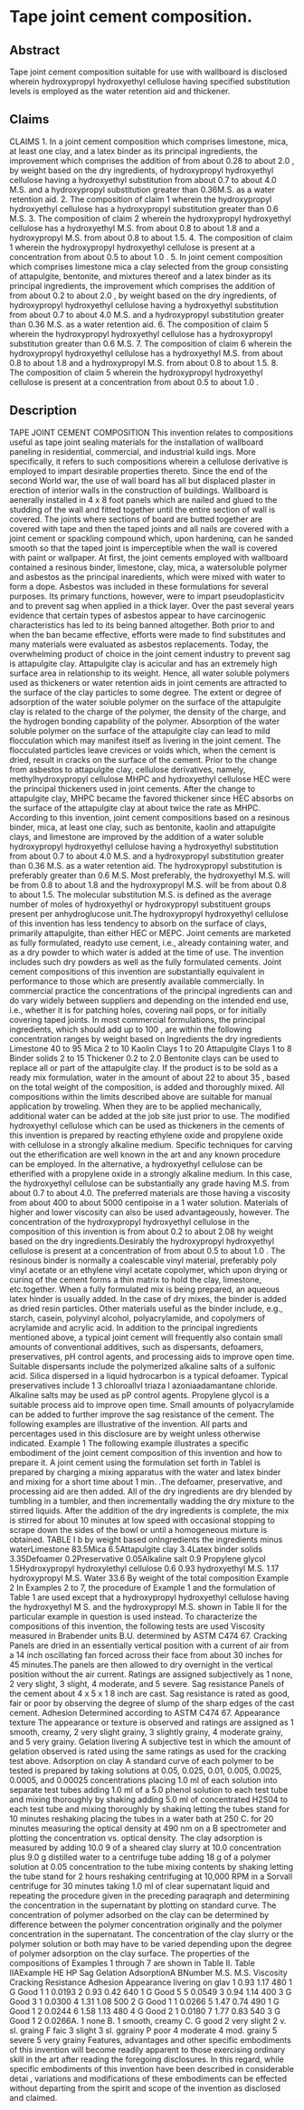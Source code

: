 # Tape joint cement composition.

## Abstract
Tape joint cement composition suitable for use with wallboard is disclosed wherein hydroxypropyl hydroxyethyl cellulose having specified substitution levels is employed as the water retention aid and thickener.

## Claims
CLAIMS 1. In a joint cement composition which comprises limestone, mica, at least one clay, and a latex binder as its principal ingredients, the improvement which comprises the addition of from about 0.28 to about 2.0 , by weight based on the dry ingredients, of hydroxypropyl hydroxyethyl cellulose having a hydroxyethyl substitution from about 0.7 to about 4.0 M.S. and a hydroxypropyl substitution greater than 0.36M.S. as a water retention aid. 2. The composition of claim 1 wherein the hydroxypropyl hydroxyethyl cellulose has a hydroxypropyl substitution greater than 0.6 M.S. 3. The composition of claim 2 wherein the hydroxypropyl hydroxyethyl cellulose has a hydroxyethyl M.S. from about 0.8 to about 1.8 and a hydroxypropyl M.S. from about 0.8 to about 1.5. 4. The composition of claim 1 wherein the hydroxypropyl hydroxyethyl cellulose is present at a concentration from about 0.5 to about 1.0 . 5. In joint cement composition which comprises limestone mica a clay selected from the group consisting of attapulgite, bentonite, and mixtures thereof and a latex binder as its principal ingredients, the improvement which comprises the addition of from about 0.2 to about 2.0 , by weight based on the dry ingredients, of hydroxypropyl hydroxyethyl cellulose having a hydroxyethyl substitution from about 0.7 to about 4.0 M.S. and a hydroxypropyl substitution greater than 0.36 M.S. as a water retention aid. 6. The composition of claim 5 wherein the hydroxypropyl hydroxyethyl cellulose has a hydroxypropyl substitution greater than 0.6 M.S. 7. The composition of claim 6 wherein the hydroxypropyl hydroxyethyl cellulose has a hydroxyethyl M.S. from about 0.8 to about 1.8 and a hydroxypropyl M.S. from about 0.8 to about 1.5. 8. The composition of claim 5 wherein the hydroxypropyl hydroxyethyl cellulose is present at a concentration from about 0.5 to about 1.0 .

## Description
TAPE JOINT CEMENT COMPOSITION This invention relates to compositions useful as tape joint sealing materials for the installation of wallboard paneling in residential, commercial, and industrial kuild ings. More specifically, it refers to such compositions wherein a cellulose derivative is employed to impart desirable properties thereto. Since the end of the second World war, the use of wall board has all but displaced plaster in erection of interior walls in the construction of buildings. Wallboard is aenerally installed in 4 x 8 foot panels which are nailed and glued to the studding of the wall and fitted together until the entire section of wall is covered. The joints where sections of board are butted together are covered with tape and then the taped joints and all nails are covered with a joint cement or spackling compound which, upon hardeninq, can he sanded smooth so that the taped joint is imperceptible when the wall is covered with paint or wallpaper. At first, the joint cements employed with wallboard contained a resinous binder, limestone, clay, mica, a watersoluble polymer and asbestos as the principal inaredients, which were mixed with water to form a dope. Asbestos was included in these formulations for several purposes. Its primary functions, however, were to impart pseudoplasticitv and to prevent sag when applied in a thick layer. Over the past several years evidence that certain types of asbestos appear to have carcinogenic characteristics has led to its being banned altogether. Both prior to and when the ban became effective, efforts were made to find substitutes and many materials were evaluated as asbestos replacements. Today, the overwhelming product of choice in the joint cement industry to prevent sag is attapulgite clay. Attapulgite clay is acicular and has an extremely high surface area in relationship to its weight. Hence, all water soluble polymers used as thickeners or water retention aids in joint cements are attracted to the surface of the clay particles to some degree. The extent or degree of adsorption of the water soluble polymer on the surface of the attapulgite clay is related to the charge of the polymer, the density of the charge, and the hydrogen bonding capability of the polymer. Absorption of the water soluble polymer on the surface of the attapulgite clay can lead to mild flocculation which may manifest itself as livering in the joint cement. The flocculated particles leave crevices or voids which, when the cement is dried, result in cracks on the surface of the cement. Prior to the change from asbestos to attapulgite clay, cellulose derivatives, namely, methylhydroxypropyl cellulose MHPC and hydroxyethyl cellulose HEC were the principal thickeners used in joint cements. After the change to attapulgite clay, MHPC became the favored thickener since HEC absorbs on the surface of the attapulgite clay at about twice the rate as MHPC. According to this invention, joint cement compositions based on a resinous binder, mica, at least one clay, such as bentonite, kaolin and attapulgite clays, and limestone are improved by the addition of a water soluble hydroxypropyl hydroxyethyl cellulose having a hydroxyethyl substitution from about 0.7 to about 4.0 M.S. and a hydroxypropyl substitution greater than 0.36 M.S. as a water retention aid. The hydroxypropyl substitution is preferably greater than 0.6 M.S. Most preferably, the hydroxyethyl M.S. will be from 0.8 to about 1.8 and the hydroxypropyl M.S. will be from about 0.8 to about 1.5. The molecular substitution M.S. is defined as the average number of moles of hydroxyethyl or hydroxypropyl substituent groups present per anhydroglucose unit.The hydroxypropyl hydroxyethyl cellulose of this invention has less tendency to absorb on the surface of clays, primarily attapulgite, than either HEC or MEPC. Joint cements are marketed as fully formulated, readyto use cement, i.e., already containing water, and as a dry powder to which water is added at the time of use. The invention includes such dry powders as well as the fully formulated cements. Joint cement compositions of this invention are substantially equivalent in performance to those which are presently available commercially. In commercial practice the concentrations of the principal ingredients can and do vary widely between suppliers and depending on the intended end use, i.e., whether it is for patching holes, covering nail pops, or for initially covering taped joints. In most commercial formulations, the principal ingredients, which should add up to 100 , are within the following concentration ranges by weight based on Ingredients the dry ingredients Limestone 40 to 95 Mica 2 to 10 Kaolin Clays 1 to 20 Attapulgite Clays 1 to 8 Binder solids 2 to 15 Thickener 0.2 to 2.0 Bentonite clays can be used to replace all or part of the attapulgite clay. If the product is to be sold as a ready mix formulation, water in the amount of about 22 to about 35 , based on the total weight of the composition, is added and thoroughly mixed. All compositions within the limits described above are suitable for manual application by troweling. When they are to be applied mechanically, additional water can be added at the job site just prior to use. The modified hydroxyethyl cellulose which can be used as thickeners in the cements of this invention is prepared by reacting ethylene oxide and propylene oxide with cellulose in a strongly alkaline medium. Specific techniques for carving out the etherification are well known in the art and any known procedure can be employed. In the alternative, a hydroxyethyl cellulose can be etherified with a propylene oxide in a strongly alkaline medium. In this case, the hydroxyethyl cellulose can be substantially any grade having M.S. from about 0.7 to about 4.0. The preferred materials are those having a viscosity from about 400 to about 5000 centipoise in a 1 water solution. Materials of higher and lower viscosity can also be used advantageously, however. The concentration of the hydroxypropyl hydroxyethyl cellulose in the composition of this invention is from about 0.2 to about 2.08 hy weight based on the dry ingredients.Desirably the hydroxypropyl hydroxyethyl cellulose is present at a concentration of from about 0.5 to about 1.0 . The resinous binder is normally a coalescable vinyl material, preferably poly vinyl acetate or an ethylene vinyl acetate copolymer, which upon drying or curinq of the cement forms a thin matrix to hold the clay, limestone, etc.together. When a fully formulated mix is being prepared, an aqueous latex hinder is usually added. In the case of dry mixes, the binder is added as dried resin particles. Other materials useful as the binder include, e.g., starch, casein, polyvinyl alcohol, polyacrylamide, and copolymers of acrylamide and acrylic acid. In addition to the principal ingredients mentioned above, a typical joint cement will frequently also contain small amounts of conventional additives, such as dispersants, defoamers, preservatives, pH control agents, and processing aids to improve open time. Suitable dispersants include the polymerized alkaline salts of a sulfonic acid. Silica dispersed in a liquid hydrocarbon is a typical defoamer. Typical preservatives include 1 3 chloroallvl triaza l azoniaadamantane chloride. Alkaline salts may be used as pP control agents. Propylene glycol is a suitable process aid to improve open time. Small amounts of polyacrylamide can be added to further improve the sag resistance of the cement. The following examples are illustrative of the invention. All parts and percentages used in this disclosure are by weight unless otherwise indicated. Example 1 The following example illustrates a specific embodiment of the joint cement composition of this invention and how to prepare it. A joint cement using the formulation set forth in TableI is prepared by charging a mixing apparatus with the water and latex binder and mixing for a short time about 1 min. .The defoamer, preservative, and processing aid are then added. All of the dry ingredients are dry blended by tumbling in a tumbler, and then incrementally wadding the dry mixture to the stirred liquids. After the addition of the dry ingredients is complete, the mix is stirred for about 10 minutes at low speed with occasional stopping to scrape down the sides of the bowl or until a homogeneous mixture is obtained. TABLE I b by weight based onIngredients the ingredients minus waterLimestone 83.5Mica 6.5Attapulgite clay 3.4Latex binder solids 3.35Defoamer 0.2Preservative 0.05Alkaline salt 0.9 Propylene glycol 1.5Hydroxypropyl hydroxylethyl cellulose 0.6 0.93 hydroxyethyl M.S. 1.17 hydroxypropyl M.S. Water 33.6 By weight of the total composition Example 2 In Examples 2 to 7, the procedure of Example 1 and the formulation of Table 1 are used except that a hydroxypropyl hydroxyethyl cellulose having the hydroxyethyl M S. and the hydroxypropyl M.S. shown in Table II for the particular example in question is used instead. To characterize the compositions of this invention, the following tests are used Viscosity measured in Brabender units B.U. determined by ASTM C474 67. Cracking Panels are dried in an essentially vertical position with a current of air from a 14 inch oscillating fan forced across their face from about 30 inches for 45 minutes.The panels are then allowed to dry overnight in the vertical position without the air current. Ratings are assigned subjectively as 1 none, 2 very slight, 3 slight, 4 moderate, and 5 severe. Sag resistance Panels of the cement about 4 x 5 x 1 8 inch are cast. Sag resistance is rated as good, fair or poor by observing the degree of slump of the sharp edges of the cast cement. Adhesion Determined according to ASTM C474 67. Appearance texture The appearance or texture is observed and ratings are assigned as 1 smooth, creamy, 2 very slight grainy, 3 slightly grainy, 4 moderate grainy, and 5 very grainy. Gelation livering A subjective test in which the amount of gelation observed is rated using the same ratings as used for the cracking test above. Adsorption on clay A standard curve of each polymer to be tested is prepared by taking solutions at 0.05, 0.025, 0.01, 0.005, 0.0025, 0.0005, and 0.00025 concentrations placing 1.0 ml of each solution into separate test tubes adding 1.0 ml of a 5.0 phenol solution to each test tube and mixing thoroughly by shaking adding 5.0 ml of concentrated H2S04 to each test tube and mixing thoroughly by shakinq letting the tubes stand for 10 minutes reshaking placing the tubes in a water bath at 250 C. for 20 minutes measuring the optical density at 490 nm on a B spectrometer and plotting the concentration vs. optical density. The clay adsorption is measured by adding 10.0 9 of a sheared clay slurry at 10.0 concentration plus 9.0 g distilled water to a centrifuge tube adding 18 g of a polymer solution at 0.05 concentration to the tube mixing contents by shaking letting the tube stand for 2 hours reshaking centrifuging at 10,000 RPM in a Sorvall centrifuge for 30 minutes taking 1.0 ml of clear supernatant liquid and repeating the procedure given in the preceding paraqraph and determining the concentration in the supernatant by plotting on standard curve. The concentration of polymer adsorbed on the clay can be determined by difference between the polymer concentration originally and the polymer concentration in the supernatant. The concentration of the clay slurry or the polymer solution or both may have to be varied depending upon the degree of polymer adsorption on the clay surface. The properties of the compositions of Examples 1 through 7 are shown in Table II. Table IIAExample HE HP Sag Gelation AdsorptionA BNumber M.S. M.S. Viscosity Cracking Resistance Adhesion Appearance livering on glav 1 0.93 1.17 480 1 G Good 1 1 0.0193 2 0.93 0.42 640 1 G Good 5 5 0.0549 3 0.94 1.14 400 3 G Good 3 1 0.0300 4 1.31 1.08 500 2 G Good 1 1 0.0266 5 1.47 0.74 490 1 G Good 1 2 0.0244 6 1.58 1.13 480 4 G Good 2 1 0.0180 7 1.77 0.83 540 3 G Good 1 2 0.0266A. 1 none B. 1 smooth, creamy C. G good 2 very slight 2 v. sl. graing F faic 3 slight 3 sl. ggrainy P poor 4 moderate 4 mod. grainy 5 severe 5 very grainy Features, advantages and other specific embodiments of this invention will become readily apparent to those exercising ordinary skill in the art after reading the foregoing disclosures. In this regard, while specific embodiments of this invention have been described in considerable detai , variations and modifications of these embodiments can be effected without departing from the spirit and scope of the invention as disclosed and claimed.